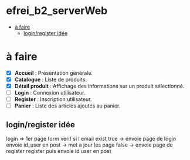 efrei_b2_serverWeb <!-- omit in toc -->
===

- [à faire](#à-faire)
  - [login/register idée](#loginregister-idée)


# à faire
- [x] **Accueil** : Présentation générale.
- [x] **Catalogue** : Liste de produits.
- [x] **Détail produit** : Affichage des informations sur un produit sélectionné.
- [ ] **Login** : Connexion utilisateur.
- [ ] **Register** : Inscription utilisateur.
- [ ] **Panier** : Liste des articles ajoutés au panier.

## login/register idée
login => 1er page  form verif si l email exist
    true -> envoie page de login
        envoie id_user en post -> met a jour les page
    false -> envoie page de register
        register puis envoie id user en post